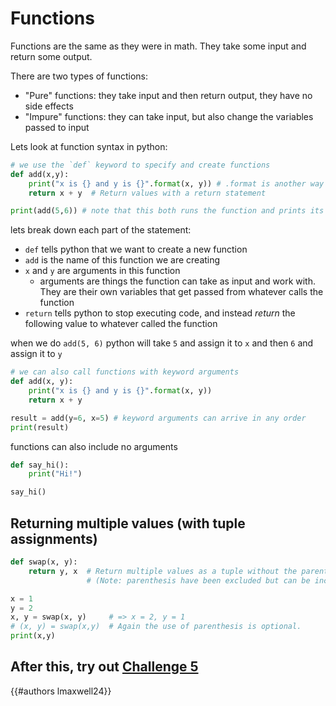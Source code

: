 # Functions

Functions are the same as they were in math. They take some input and return some output. 

There are two types of functions:
- "Pure" functions: they take input and then return output, they have no side effects
- "Impure" functions: they can take input, but also change the variables passed to input

Lets look at function syntax in python:
```py
# we use the `def` keyword to specify and create functions
def add(x,y):
    print("x is {} and y is {}".format(x, y)) # .format is another way of doing f-strings
    return x + y  # Return values with a return statement

print(add(5,6)) # note that this both runs the function and prints its result
```

lets break down each part of the statement:
- `def` tells python that we want to create a new function
- `add` is the name of this function we are creating
- `x` and `y` are arguments in this function
	- arguments are things the function can take as input and work with. They are their own variables that get passed from whatever calls the function
- `return` tells python to stop executing code, and instead *return* the following value to whatever called the function

when we do `add(5, 6)` python will take `5` and assign it to `x` and then `6` and assign it to `y` 

```py
# we can also call functions with keyword arguments
def add(x, y):
    print("x is {} and y is {}".format(x, y))
    return x + y  

result = add(y=6, x=5) # keyword arguments can arrive in any order
print(result)
```

functions can also include no arguments

```py
def say_hi():
	print("Hi!")

say_hi()
```

## Returning multiple values (with tuple assignments)
```py
def swap(x, y):
    return y, x  # Return multiple values as a tuple without the parenthesis.
                 # (Note: parenthesis have been excluded but can be included)

x = 1
y = 2
x, y = swap(x, y)     # => x = 2, y = 1
# (x, y) = swap(x,y)  # Again the use of parenthesis is optional.
print(x,y)
```

## After this,  try out [Challenge 5](./challenges/5.md)

{{#authors lmaxwell24}}
